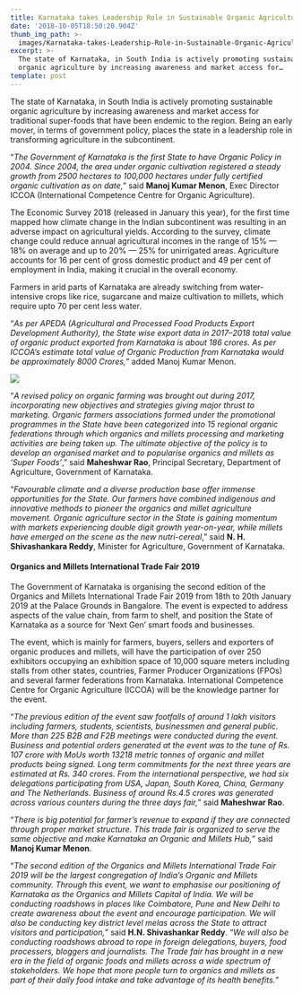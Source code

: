 ```yaml
---
title: Karnataka takes Leadership Role in Sustainable Organic Agriculture
date: '2018-10-05T18:50:20.904Z'
thumb_img_path: >-
  images/Karnataka-takes-Leadership-Role-in-Sustainable-Organic-Agriculture/1*mg_YF9olnunp1PN2ULJsmQ.jpeg
excerpt: >-
  The state of Karnataka, in South India is actively promoting sustainable
  organic agriculture by increasing awareness and market access for…
template: post
---
```

The state of Karnataka, in South India is actively promoting sustainable organic agriculture by increasing awareness and market access for traditional super-foods that have been endemic to the region. Being an early mover, in terms of government policy, places the state in a leadership role in transforming agriculture in the subcontinent.

“*The Government of Karnataka is the first State to have Organic Policy in 2004. Since 2004, the area under organic cultivation registered a steady growth from 2500 hectares to 100,000 hectares under fully certified organic cultivation as on date,”* said **Manoj Kumar Menon**, Exec Director ICCOA (International Competence Centre for Organic Agriculture).

The Economic Survey 2018 (released in January this year), for the first time mapped how climate change in the Indian subcontinent was resulting in an adverse impact on agricultural yields. According to the survey, climate change could reduce annual agricultural incomes in the range of 15% — 18% on average and up to 20% — 25% for unirrigated areas. Agriculture accounts for 16 per cent of gross domestic product and 49 per cent of employment in India, making it crucial in the overall economy.

Farmers in arid parts of Karnataka are already switching from water-intensive crops like rice, sugarcane and maize cultivation to millets, which require upto 70 per cent less water.

“*As per APEDA (Agricultural and Processed Food Products Export Development Authority), the State wise export data in 2017–2018 total value of organic product exported from Karnataka is about 186 crores. As per ICCOA’s estimate total value of Organic Production from Karnataka would be approximately 8000 Crores,*” added Manoj Kumar Menon.

![](/images/Karnataka-takes-Leadership-Role-in-Sustainable-Organic-Agriculture/1*mg_YF9olnunp1PN2ULJsmQ.jpeg)

“*A revised policy on organic farming was brought out during 2017, incorporating new objectives and strategies giving major thrust to marketing. Organic farmers associations formed under the promotional programmes in the State have been categorized into 15 regional organic federations through which organics and millets processing and marketing activities are being taken up. The ultimate objective of the policy is to develop an organised market and to popularise organics and millets as ‘Super Foods’*,” said **Maheshwar Rao**, Principal Secretary, Department of Agriculture, Government of Karnataka.

“*Favourable climate and a diverse production base offer immense opportunities for the State. Our farmers have combined indigenous and innovative methods to pioneer the organics and millet agriculture movement. Organic agriculture sector in the State is gaining momentum with markets experiencing double digit growth year-on-year, while millets have emerged on the scene as the new nutri-cereal*,” said **N. H. Shivashankara Reddy**, Minister for Agriculture, Government of Karnataka.

#### Organics and Millets International Trade Fair 2019

The Government of Karnataka is organising the second edition of the Organics and Millets International Trade Fair 2019 from 18th to 20th January 2019 at the Palace Grounds in Bangalore. The event is expected to address aspects of the value chain, from farm to shelf, and position the State of Karnataka as a source for ‘Next Gen’ smart foods and businesses.

The event, which is mainly for farmers, buyers, sellers and exporters of organic produces and millets, will have the participation of over 250 exhibitors occupying an exhibition space of 10,000 square meters including stalls from other states, countries, Farmer Producer Organizations (FPOs) and several farmer federations from Karnataka. International Competence Centre for Organic Agriculture (ICCOA) will be the knowledge partner for the event.

“*The previous edition of the event saw footfalls of around 1 lakh visitors including farmers, students, scientists, businessmen and general public. More than 225 B2B and F2B meetings were conducted during the event. Business and potential orders generated at the event was to the tune of Rs. 107 crore with MoUs worth 13218 metric tonnes of organic and millet products being signed. Long term commitments for the next three years are estimated at Rs. 340 crores. From the international perspective, we had six delegations participating from USA, Japan, South Korea, China, Germany and The Netherlands. Business of around Rs.4.5 crores was generated across various counters during the three days fair,*” said **Maheshwar Rao**.

“*There is big potential for farmer’s revenue to expand if they are connected through proper market structure. This trade fair is organized to serve the same objective and make Karnataka an Organic and Millets Hub,*” said **Manoj Kumar Menon**.

“*The second edition of the Organics and Millets International Trade Fair 2019 will be the largest congregation of India’s Organic and Millets community. Through this event, we want to emphasise our positioning of Karnataka as the Organics and Millets Capital of India. We will be conducting roadshows in places like Coimbatore, Pune and New Delhi to create awareness about the event and encourage participation. We will also be conducting key district level melas across the State to attract visitors and participation,*” said **H.N. Shivashankar Reddy**. “*We will also be conducting roadshows abroad to rope in foreign delegations, buyers, food processers, bloggers and journalists. The Trade fair has brought in a new era in the field of organic foods and millets across a wide spectrum of stakeholders. We hope that more people turn to organics and millets as part of their daily food intake and take advantage of its health benefits.*”

